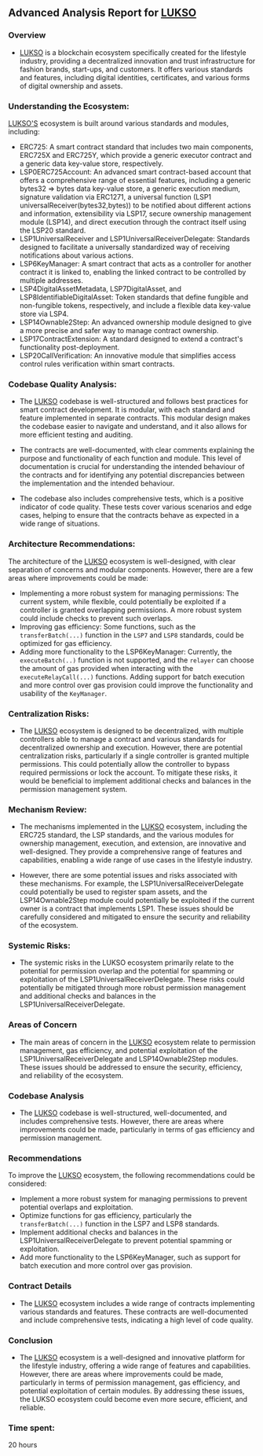 ## Advanced Analysis Report for [LUKSO](https://github.com/code-423n4/2023-06-lukso)
### Overview 
- [LUKSO](https://github.com/code-423n4/2023-06-lukso) is a blockchain ecosystem specifically created for the lifestyle industry, providing a decentralized innovation and trust infrastructure for fashion brands, start-ups, and customers. It offers various standards and features, including digital identities, certificates, and various forms of digital ownership and assets.

### Understanding the Ecosystem: 
[LUKSO'S](https://github.com/code-423n4/2023-06-lukso) ecosystem is built around various standards and modules, including:

- ERC725: A smart contract standard that includes two main components, ERC725X and ERC725Y, which provide a generic executor contract and a generic data key-value store, respectively.
- LSP0ERC725Account: An advanced smart contract-based account that offers a comprehensive range of essential features, including a generic bytes32 => bytes data key-value store, a generic execution medium, signature validation via ERC1271, a universal function (LSP1 universalReceiver(bytes32,bytes)) to be notified about different actions and information, extensibility via LSP17, secure ownership management module (LSP14), and direct execution through the contract itself using the LSP20 standard.
- LSP1UniversalReceiver and LSP1UniversalReceiverDelegate: Standards designed to facilitate a universally standardized way of receiving notifications about various actions.
- LSP6KeyManager: A smart contract that acts as a controller for another contract it is linked to, enabling the linked contract to be controlled by multiple addresses.
- LSP4DigitalAssetMetadata, LSP7DigitalAsset, and LSP8IdentifiableDigitalAsset: Token standards that define fungible and non-fungible tokens, respectively, and include a flexible data key-value store via LSP4.
- LSP14Ownable2Step: An advanced ownership module designed to give a more precise and safer way to manage contract ownership.
- LSP17ContractExtension: A standard designed to extend a contract's functionality post-deployment.
- LSP20CallVerification: An innovative module that simplifies access control rules verification within smart contracts.

### Codebase Quality Analysis:
- The [LUKSO](https://github.com/code-423n4/2023-06-lukso) codebase is well-structured and follows best practices for smart contract development. It is modular, with each standard and feature implemented in separate contracts. This modular design makes the codebase easier to navigate and understand, and it also allows for more efficient testing and auditing.

- The contracts are well-documented, with clear comments explaining the purpose and functionality of each function and module. This level of documentation is crucial for understanding the intended behaviour of the contracts and for identifying any potential discrepancies between the implementation and the intended behaviour.

- The codebase also includes comprehensive tests, which is a positive indicator of code quality. These tests cover various scenarios and edge cases, helping to ensure that the contracts behave as expected in a wide range of situations.

### Architecture Recommendations:
The architecture of the [LUKSO](https://github.com/code-423n4/2023-06-lukso) ecosystem is well-designed, with clear separation of concerns and modular components. However, there are a few areas where improvements could be made:

- Implementing a more robust system for managing permissions: The current system, while flexible, could potentially be exploited if a controller is granted overlapping permissions. A more robust system could include checks to prevent such overlaps.
- Improving gas efficiency: Some functions, such as the ``transferBatch(...)`` function in the ``LSP7`` and ``LSP8`` standards, could be optimized for gas efficiency.
- Adding more functionality to the LSP6KeyManager: Currently, the ``executeBatch(..)`` function is not supported, and the ``relayer`` can choose the amount of gas provided when interacting with the ``executeRelayCall(...)`` functions. Adding support for batch execution and more control over gas provision could improve the functionality and usability of the ``KeyManager``. 

### Centralization Risks: 
- The [LUKSO](https://github.com/code-423n4/2023-06-lukso) ecosystem is designed to be decentralized, with multiple controllers able to manage a contract and various standards for decentralized ownership and execution. However, there are potential centralization risks, particularly if a single controller is granted multiple permissions. This could potentially allow the controller to bypass required permissions or lock the account. To mitigate these risks, it would be beneficial to implement additional checks and balances in the permission management system.

### Mechanism Review: 
- The mechanisms implemented in the [LUKSO](https://github.com/code-423n4/2023-06-lukso) ecosystem, including the ERC725 standard, the LSP standards, and the various modules for ownership management, execution, and extension, are innovative and well-designed. They provide a comprehensive range of features and capabilities, enabling a wide range of use cases in the lifestyle industry.

- However, there are some potential issues and risks associated with these mechanisms. For example, the LSP1UniversalReceiverDelegate could potentially be used to register spam assets, and the LSP14Ownable2Step module could potentially be exploited if the current owner is a contract that implements LSP1. These issues should be carefully considered and mitigated to ensure the security and reliability of the ecosystem.

### Systemic Risks:
- The systemic risks in the LUKSO ecosystem primarily relate to the potential for permission overlap and the potential for spamming or exploitation of the LSP1UniversalReceiverDelegate. These risks could potentially be mitigated through more robust permission management and additional checks and balances in the LSP1UniversalReceiverDelegate.

### Areas of Concern
- The main areas of concern in the [LUKSO](https://github.com/code-423n4/2023-06-lukso) ecosystem relate to permission management, gas efficiency, and potential exploitation of the LSP1UniversalReceiverDelegate and LSP14Ownable2Step modules. These issues should be addressed to ensure the security, efficiency, and reliability of the ecosystem.

### Codebase Analysis
- The [LUKSO](https://github.com/code-423n4/2023-06-lukso) codebase is well-structured, well-documented, and includes comprehensive tests. However, there are areas where improvements could be made, particularly in terms of gas efficiency and permission management.

### Recommendations
To improve the [LUKSO](https://github.com/code-423n4/2023-06-lukso) ecosystem, the following recommendations could be considered:

- Implement a more robust system for managing permissions to prevent potential overlaps and exploitation.
- Optimize functions for gas efficiency, particularly the ``transferBatch(...)`` function in the LSP7 and LSP8 standards.
- Implement additional checks and balances in the LSP1UniversalReceiverDelegate to prevent potential spamming or exploitation.
- Add more functionality to the LSP6KeyManager, such as support for batch execution and more control over gas provision.

### Contract Details
- The [LUKSO](https://github.com/code-423n4/2023-06-lukso) ecosystem includes a wide range of contracts implementing various standards and features. These contracts are well-documented and include comprehensive tests, indicating a high level of code quality.

### Conclusion
- The [LUKSO](https://github.com/code-423n4/2023-06-lukso) ecosystem is a well-designed and innovative platform for the lifestyle industry, offering a wide range of features and capabilities. However, there are areas where improvements could be made, particularly in terms of permission management, gas efficiency, and potential exploitation of certain modules. By addressing these issues, the LUKSO ecosystem could become even more secure, efficient, and reliable.

### Time spent:
20 hours